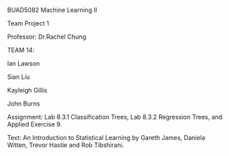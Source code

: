 BUAD5082 Machine Learning II

Team Project 1

Professor: Dr.Rachel Chung


TEAM 14:

Ian Lawson

Sian Liu

Kayleigh Gillis

John Burns

Assignment: Lab 8.3.1 Classification Trees, Lab 8.3.2 Regression Trees, and Applied Exercise 9.

Text: An Introduction to Statistical Learning by Gareth James, Daniela Witten, Trevor Hastie and Rob Tibshirani.
